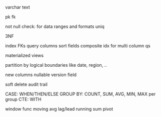 ---
---
varchar
text

pk
fk

not null
check: for data ranges and formats
uniq

3NF

index
FKs
query columns
sort fields
composite idx for multi column qs

materialized views

partition by logical boundaries like date, region, ..

new columns nullable
version field

soft delete
audit trail

CASE: WHEN/THEN/ELSE
GROUP BY: COUNT, SUM, AVG, MIN, MAX per group
CTE: WITH

window func
moving avg
lag/lead
running sum
pivot
